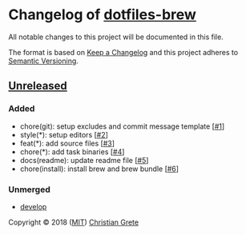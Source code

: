 # Changelog of [dotfiles-brew][github-url]

All notable changes to this project will be documented in this file.

The format is based on [Keep a Changelog][keep-a-changelog-url] and this project adheres to [Semantic Versioning][semver-url].

## [Unreleased]

### Added

- chore(git): setup excludes and commit message template [[#1](https://github.com/ChristianGrete/dotfiles-brew/pull/1)]
- style(*): setup editors [[#2](https://github.com/ChristianGrete/dotfiles-brew/pull/2)]
- feat(*): add source files [[#3](https://github.com/ChristianGrete/dotfiles-brew/pull/3)]
- chore(*): add task binaries [[#4](https://github.com/ChristianGrete/dotfiles-brew/pull/4)]
- docs(readme): update readme file [[#5](https://github.com/ChristianGrete/dotfiles-brew/pull/5)]
- chore(install): install brew and brew bundle [[#6](https://github.com/ChristianGrete/dotfiles-brew/pull/6)]

### Unmerged

- [develop]

[Unreleased]: https://github.com/ChristianGrete/dotfiles-brew/compare/1e817dc2a9c514dd297147943dba752dce6a1fa2...develop
[develop]: https://github.com/ChristianGrete/dotfiles-brew/compare/master...develop

Copyright © 2018 ([MIT](LICENSE.md)) [Christian Grete](https://christiangrete.com)

[github-url]: https://github.com/ChristianGrete/dotfiles-brew
[keep-a-changelog-url]: http://keepachangelog.com/en/1.0.0/
[semver-url]: http://semver.org/spec/v2.0.0.html